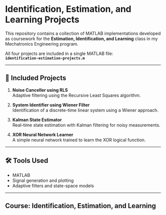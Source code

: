 # Identification, Estimation, and Learning Projects

This repository contains a collection of MATLAB implementations developed as coursework for the **Estimation, Identification, and Learning** class in my Mechatronics Engineering program.

All four projects are included in a single MATLAB file:  
**`identification-estimation-projects.m`**

---

## 📘 Included Projects

1. **Noise Canceller using RLS**  
   Adaptive filtering using the Recursive Least Squares algorithm.

2. **System Identifier using Wiener Filter**  
   Identification of a discrete-time linear system using a Wiener approach.

3. **Kalman State Estimator**  
   Real-time state estimation with Kalman filtering for noisy measurements.

4. **XOR Neural Network Learner**  
   A simple neural network trained to learn the XOR logical function.

---

## 🛠️ Tools Used
- MATLAB
- Signal generation and plotting
- Adaptive filters and state-space models

---

## Course: Identification, Estimation, and Learning
